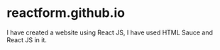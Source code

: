# reactform.github.io
I have created a website using React JS, I have used HTML Sauce and React JS in it.
